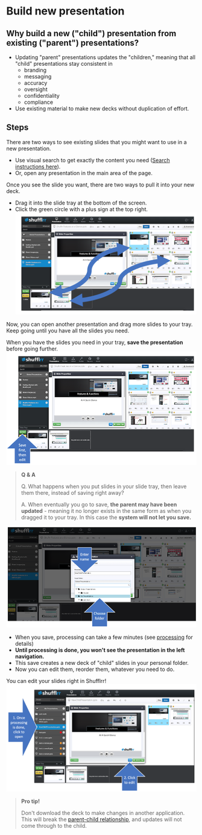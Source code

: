 # Build new presentation

## Why build a new ("child") presentation from existing ("parent") presentations?

* Updating "parent" presentations updates the "children," meaning that all "child" presentations stay consistent in 		
	* branding
	* messaging
	* accuracy
	* oversight
	* confidentiality
	* compliance 
* Use existing material to make new decks without duplication of effort. 

## Steps
There are two ways to see existing slides that you might want to use in a new presentation. 
* Use visual search to get exactly the content you need ([Search instructions here](shufflrr-search.md)). 
* Or, open any presentation in the main area of the page. 

Once you see the slide you want, there are two ways to pull it into your new deck. 
* Drag it into the slide tray at the bottom of the screen. 
* Click the green circle with a plus sign at the top right.
![Adding slides to slide tray](img/presentations-dragslides.png)

Now, you can open another presentation and drag more slides to your tray. Keep going until you have all the slides you need. 

When you have the slides you need in your tray, **save the presentation** before going further. 
![Save before proceeding](img/presentations-savefirst.png)

> **Q & A**
>
> Q. What happens when you put slides in your slide tray, then leave them there, instead of saving right away? 
>
> A. When eventually you go to save, **the parent may have been updated** - meaning it no longer exists in the same form as when you dragged it to your tray. In this case the **system will not let you save.** 


![How to save](img/presentations-savechild.png)
* When you save, processing can take a few minutes (see [processing](presentations-uploading.md#uploadProcessing) for details)
* **Until processing is done, you won't see the presentation in the left navigation.** 
* This save creates a new deck of "child" slides in your personal folder. 
* Now you can edit them, reorder them, whatever you need to do. 

You can edit your slides right in Shufflrr! 
![How to edit](img/thinline.png)

> **Pro tip!**
> 
> Don't download the deck to make changes in another application. This will break the [parent-child relationship](presentations-slide-inheritance.md), and updates will not come through to the child. 

    
    
    
